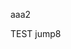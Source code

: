 aaa2
<script>
  //window.location.href='okex://metaX/dex/swap';
  
  if (window.webkit) {
      var url = { "uri": "window", "method": "nav", "data": "main/spot/buy", "success": "success", "fail": "fail" };
      window.webkit.messageHandlers.JShandle.postMessage(url);
      var close = { "uri": "window", "method": "close", "data": true }
      window.webkit.messageHandlers.JShandle.postMessage(close);
  }
</script>

TEST jump8
